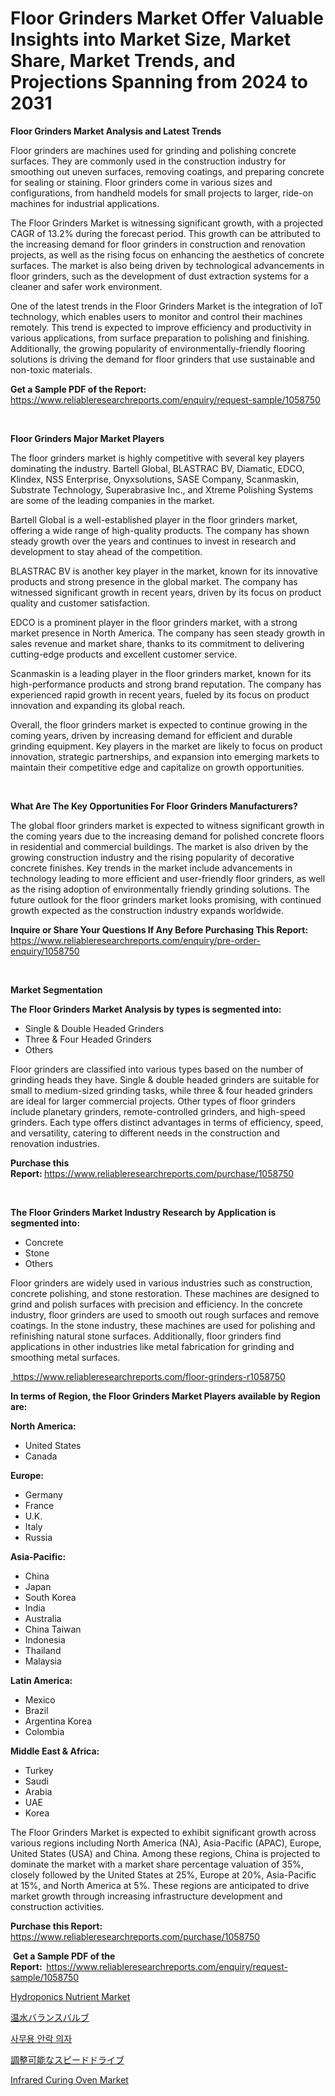 <p><h1>Floor Grinders Market Offer Valuable Insights into Market Size, Market Share, Market Trends, and Projections Spanning from 2024 to 2031</h1></p><p><strong>Floor Grinders Market Analysis and Latest Trends</strong></p>
<p><p>Floor grinders are machines used for grinding and polishing concrete surfaces. They are commonly used in the construction industry for smoothing out uneven surfaces, removing coatings, and preparing concrete for sealing or staining. Floor grinders come in various sizes and configurations, from handheld models for small projects to larger, ride-on machines for industrial applications.</p><p>The Floor Grinders Market is witnessing significant growth, with a projected CAGR of 13.2% during the forecast period. This growth can be attributed to the increasing demand for floor grinders in construction and renovation projects, as well as the rising focus on enhancing the aesthetics of concrete surfaces. The market is also being driven by technological advancements in floor grinders, such as the development of dust extraction systems for a cleaner and safer work environment.</p><p>One of the latest trends in the Floor Grinders Market is the integration of IoT technology, which enables users to monitor and control their machines remotely. This trend is expected to improve efficiency and productivity in various applications, from surface preparation to polishing and finishing. Additionally, the growing popularity of environmentally-friendly flooring solutions is driving the demand for floor grinders that use sustainable and non-toxic materials.</p></p>
<p><strong>Get a Sample PDF of the Report:&nbsp;</strong> <a href="https://www.reliableresearchreports.com/enquiry/request-sample/1058750">https://www.reliableresearchreports.com/enquiry/request-sample/1058750</a></p>
<p>&nbsp;</p>
<p><strong>Floor Grinders Major Market Players</strong></p>
<p><p>The floor grinders market is highly competitive with several key players dominating the industry. Bartell Global, BLASTRAC BV, Diamatic, EDCO, Klindex, NSS Enterprise, Onyxsolutions, SASE Company, Scanmaskin, Substrate Technology, Superabrasive Inc., and Xtreme Polishing Systems are some of the leading companies in the market.</p><p>Bartell Global is a well-established player in the floor grinders market, offering a wide range of high-quality products. The company has shown steady growth over the years and continues to invest in research and development to stay ahead of the competition.</p><p>BLASTRAC BV is another key player in the market, known for its innovative products and strong presence in the global market. The company has witnessed significant growth in recent years, driven by its focus on product quality and customer satisfaction.</p><p>EDCO is a prominent player in the floor grinders market, with a strong market presence in North America. The company has seen steady growth in sales revenue and market share, thanks to its commitment to delivering cutting-edge products and excellent customer service.</p><p>Scanmaskin is a leading player in the floor grinders market, known for its high-performance products and strong brand reputation. The company has experienced rapid growth in recent years, fueled by its focus on product innovation and expanding its global reach.</p><p>Overall, the floor grinders market is expected to continue growing in the coming years, driven by increasing demand for efficient and durable grinding equipment. Key players in the market are likely to focus on product innovation, strategic partnerships, and expansion into emerging markets to maintain their competitive edge and capitalize on growth opportunities.</p></p>
<p>&nbsp;</p>
<p><strong>What Are The Key Opportunities For Floor Grinders Manufacturers?</strong></p>
<p><p>The global floor grinders market is expected to witness significant growth in the coming years due to the increasing demand for polished concrete floors in residential and commercial buildings. The market is also driven by the growing construction industry and the rising popularity of decorative concrete finishes. Key trends in the market include advancements in technology leading to more efficient and user-friendly floor grinders, as well as the rising adoption of environmentally friendly grinding solutions. The future outlook for the floor grinders market looks promising, with continued growth expected as the construction industry expands worldwide.</p></p>
<p><strong>Inquire or Share Your Questions If Any Before Purchasing This Report:</strong> <a href="https://www.reliableresearchreports.com/enquiry/pre-order-enquiry/1058750">https://www.reliableresearchreports.com/enquiry/pre-order-enquiry/1058750</a></p>
<p>&nbsp;</p>
<p><strong>Market Segmentation</strong></p>
<p><strong>The Floor Grinders Market Analysis by types is segmented into:</strong></p>
<p><ul><li>Single & Double Headed Grinders</li><li>Three & Four Headed Grinders</li><li>Others</li></ul></p>
<p><p>Floor grinders are classified into various types based on the number of grinding heads they have. Single & double headed grinders are suitable for small to medium-sized grinding tasks, while three & four headed grinders are ideal for larger commercial projects. Other types of floor grinders include planetary grinders, remote-controlled grinders, and high-speed grinders. Each type offers distinct advantages in terms of efficiency, speed, and versatility, catering to different needs in the construction and renovation industries.</p></p>
<p><strong>Purchase this Report:&nbsp;</strong><a href="https://www.reliableresearchreports.com/purchase/1058750">https://www.reliableresearchreports.com/purchase/1058750</a></p>
<p>&nbsp;</p>
<p><strong>The Floor Grinders Market Industry Research by Application is segmented into:</strong></p>
<p><ul><li>Concrete</li><li>Stone</li><li>Others</li></ul></p>
<p><p>Floor grinders are widely used in various industries such as construction, concrete polishing, and stone restoration. These machines are designed to grind and polish surfaces with precision and efficiency. In the concrete industry, floor grinders are used to smooth out rough surfaces and remove coatings. In the stone industry, these machines are used for polishing and refinishing natural stone surfaces. Additionally, floor grinders find applications in other industries like metal fabrication for grinding and smoothing metal surfaces.</p></p>
<p><a href="https://www.reliableresearchreports.com/floor-grinders-r1058750">&nbsp;https://www.reliableresearchreports.com/floor-grinders-r1058750</a></p>
<p><strong>In terms of Region, the Floor Grinders Market Players available by Region are:</strong></p>
<p>
    <p> <strong> North America: </strong>
        <ul>
            <li>United States</li>
            <li>Canada</li>
        </ul>
        </p> 
    <p> <strong> Europe: </strong>
        <ul>
            <li>Germany</li>
            <li>France</li>
            <li>U.K.</li>
            <li>Italy</li>
            <li>Russia</li>
        </ul>
        </p> 
    <p> <strong> Asia-Pacific: </strong>
        <ul>
            <li>China</li>
            <li>Japan</li>
            <li>South Korea</li>
            <li>India</li>
            <li>Australia</li>
            <li>China Taiwan</li>
            <li>Indonesia</li>
            <li>Thailand</li>
            <li>Malaysia</li>
        </ul>
        </p> 
    <p> <strong> Latin America: </strong>
        <ul>
            <li>Mexico</li>
            <li>Brazil</li>
            <li>Argentina Korea</li>
            <li>Colombia</li>
        </ul>
        </p> 
    <p> <strong> Middle East & Africa: </strong>
        <ul>
            <li>Turkey</li>
            <li>Saudi</li>
            <li>Arabia</li>
            <li>UAE</li>
            <li>Korea</li>
        </ul>
    </p>
    </p>
<p><p>The Floor Grinders Market is expected to exhibit significant growth across various regions including North America (NA), Asia-Pacific (APAC), Europe, United States (USA) and China. Among these regions, China is projected to dominate the market with a market share percentage valuation of 35%, closely followed by the United States at 25%, Europe at 20%, Asia-Pacific at 15%, and North America at 5%. These regions are anticipated to drive market growth through increasing infrastructure development and construction activities.</p></p>
<p><strong>Purchase this Report: </strong><a href="https://www.reliableresearchreports.com/purchase/1058750">https://www.reliableresearchreports.com/purchase/1058750</a></p>
<p>&nbsp;<strong>Get a Sample PDF of the Report:&nbsp;&nbsp;</strong><a href="https://www.reliableresearchreports.com/enquiry/request-sample/1058750">https://www.reliableresearchreports.com/enquiry/request-sample/1058750</a></p>
<p><strong></strong></p>
<p><p><a href="https://issuu.com/reportprime-2/docs/hydroponics-nutrient-market-size-2030.pptx">Hydroponics Nutrient Market</a></p><p><a href="https://github.com/ddwcuskozol07187/Market-Research-Report-List-1/blob/main/566282727390.md">温水バランスバルブ</a></p><p><a href="https://github.com/rsg307664904/Market-Research-Report-List-1/blob/main/347316325116.md">사무용 안락 의자</a></p><p><a href="https://medium.com/@r.aspinall_32685/%E5%8F%AF%E5%A4%89%E9%80%9F%E9%A7%86%E5%8B%95%E5%B8%82%E5%A0%B4%E3%81%AE%E3%83%88%E3%83%AC%E3%83%B3%E3%83%89%E3%81%A8%E5%B8%82%E5%A0%B4%E5%88%86%E6%9E%90%E3%81%AF-2024%E5%B9%B4%E3%81%8B%E3%82%892031%E5%B9%B4%E3%81%BE%E3%81%A7%E3%81%AE%E6%9C%9F%E9%96%93%E3%81%AB%E4%BA%88%E6%B8%AC%E3%81%95%E3%82%8C%E3%81%A6%E3%81%84%E3%81%BE%E3%81%99-ec973974570f">調整可能なスピードドライブ</a></p><p><a href="https://github.com/josesg55/Market-Research-Report-List-2/blob/main/infrared-curing-oven-market.md">Infrared Curing Oven Market</a></p></p>